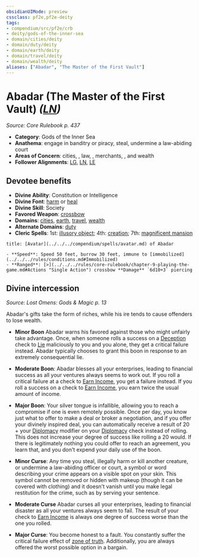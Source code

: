 ```yaml
---
obsidianUIMode: preview
cssclass: pf2e,pf2e-deity
tags:
- compendium/src/pf2e/crb
- deity/gods-of-the-inner-sea
- domain/cities/deity
- domain/duty/deity
- domain/earth/deity
- domain/travel/deity
- domain/wealth/deity
aliases: ["Abadar", "The Master of the First Vault"]
---
```

# Abadar (The Master of the First Vault) *([LN](../../../rules/traits/lawful-neutral-b1.md))*  
*Source: Core Rulebook p. 437*  

- **Category**: Gods of the Inner Sea
- **Anathema**: engage in banditry or piracy, steal, undermine a law-abiding court
- **Areas of Concern**: cities, , law, , merchants, , and wealth
- **Follower Alignments**: [LG](../../../rules/traits/lawful-goo-b1.md), [LN](../../../rules/traits/lawful-neutral-b1.md), [LE](../../../rules/traits/lawful-evil-b1.md)

## Devotee benefits

- **Divine Ability**: Constitution or Intelligence
- **Divine Font**: [harm](../../spells/harm.md) or [heal](../../spells/heal.md)
- **Divine Skill**: Society
- **Favored Weapon**: [crossbow](../../equipment/items/crossbow.md)
- **Domains**: [cities](../domains.md#Cities), [earth](../domains.md#Earth), [travel](../domains.md#Travel), [wealth](../domains.md#Wealth)
- **Alternate Domains**: [duty](../domains.md#Duty)
- **Cleric Spells**: 1st: [illusory object](../../spells/illusory-object.md); 4th: [creation](../../spells/creation.md); 7th: [magnificent mansion](../../spells/magnificent-mansion.md)

```ad-embed-avatar
title: [Avatar](../../../compendium/spells/avatar.md) of Abadar

- **Speed**: Speed 50 feet, burrow 30 feet, immune to [immobilized](../../../rules/conditions.md#Immobilized)
- **Ranged**: [>](../../../rules/core-rulebook/chapter-9-playing-the-game.md#Actions "Single Action") crossbow **Damage** `6d10+3` piercing
```

## Divine intercession
*Source: Lost Omens: Gods & Magic p. 13*

Abadar's gifts take the form of riches, while his ire tends to cause offenders to lose wealth.

- **Minor Boon** Abadar warns his favored against those who might unfairly take advantage. Once, when someone rolls a success on a [Deception](../../skills.md#Deception) check to [Lie](../../../rules/actions/lie.md) maliciously to you and you alone, they get a critical failure instead. Abadar typically chooses to grant this boon in response to an extremely consequential lie.
- **Moderate Boon**: Abadar blesses all your enterprises, leading to financial success as all your ventures always seems to work out. If you roll a critical failure at a check to [Earn Income](../../../rules/actions/earn-income.md), you get a failure instead. If you roll a success on a check to [Earn Income](../../../rules/actions/earn-income.md), you earn twice the usual amount of income.
- **Major Boon**: Your silver tongue is infallible, allowing you to reach a compromise if one is even remotely possible. Once per day, you know just what to offer to make a deal or broker a negotiation, and if you offer your divinely inspired deal, you can automatically receive a result of 20 + your [Diplomacy](../../skills.md#Diplomacy) modifier on your [Diplomacy](../../skills.md#Diplomacy) check instead of rolling. This does not increase your degree of success like rolling a 20 would. If there is legitimately nothing you could offer to reach an agreement, you learn that, and you don't expend your daily use of the boon.

- **Minor Curse**: Any time you steal, illegally harm or kill another creature, or undermine a law-abiding officer or court, a symbol or word describing your crime appears on a visible spot on your skin. This symbol cannot be removed or hidden with makeup (though it can be covered with clothing) and it doesn't vanish until you make legal restitution for the crime, such as by serving your sentence.
- **Moderate Curse** Abadar curses all your enterprises, leading to financial disaster as all your ventures always seem to fail. The result of your check to [Earn Income](../../../rules/actions/earn-income.md) is always one degree of success worse than the one you rolled.
- **Major Curse**: You become honest to a fault. You constantly suffer the critical failure effect of [zone of truth](../../spells/zone-of-truth.md). Additionally, you are always offered the worst possible option in a bargain.
